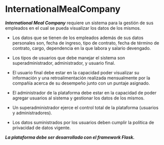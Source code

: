 # InternationalMealCompany
***International Meal Company*** requiere un sistema para la gestión de sus empleados en el cual se pueda visualizar los datos de los mismos.

- Los datos que se tienen de los empleados además de sus datos personales son, fecha de ingreso, tipo de contrato, fecha de término de contrato, cargo, dependencia en la que labora y salario devengado.

- Los tipos de usuarios que debe manejar el sistema son superadministrador, administrador, y usuario final.

- El usuario final debe estar en la capacidad poder visualizar su información y una retroalimentación realizada mensualmente por la compañía acerca de su desempeño junto con un puntaje asignado.

- El administrador de la plataforma debe estar en la capacidad de poder agregar usuarios al sistema y gestionar los datos de los mismos.

- Un superadministrador ejerce el control total de la plataforma (usuarios y administradores).

- Los datos suministrados por los usuarios deben cumplir la política de privacidad de datos vigente.

***La plataforma debe ser desarrollada con el framework Flask.***

